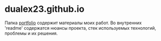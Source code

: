 # dualex23.github.io

  Папка [portfolio](/portfolio) содержит материалы моих работ. 
  Во внутренних 'readme' содержатся нюансы проекта, стек используемых технологий, проблемы и их решения.
